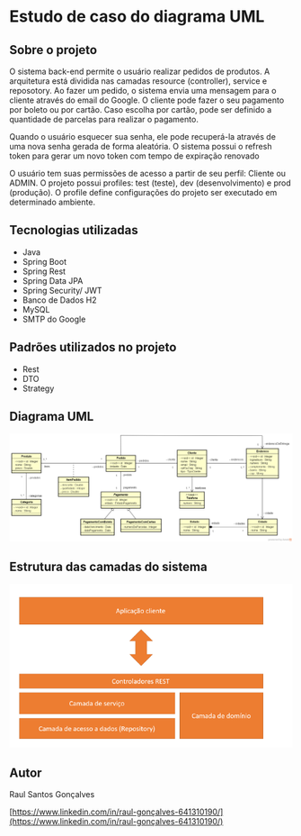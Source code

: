 # Estudo de caso do diagrama UML

## Sobre o projeto
O sistema back-end permite o usuário realizar pedidos de produtos. A arquitetura está dividida nas camadas resource (controller), service e reposotory. 
Ao fazer um pedido, o sistema envia uma mensagem para o cliente através do email do Google. O cliente pode fazer o seu 
pagamento por boleto ou por cartão. Caso escolha por cartão, pode ser definido a quantidade de parcelas para realizar o
pagamento.

Quando o usuário esquecer sua senha, ele pode recuperá-la através de uma nova senha gerada de forma aleatória.
O sistema possui o refresh token para gerar um novo token com tempo de expiração renovado

O usuário tem suas permissões de acesso a partir de seu perfil: Cliente ou ADMIN.
O projeto possui profiles: test (teste), dev (desenvolvimento) e prod (produção). 
O profile define configurações do projeto ser executado em determinado ambiente.

## Tecnologias utilizadas
* Java
* Spring Boot
* Spring Rest
* Spring Data JPA
* Spring Security/ JWT
* Banco de Dados H2
* MySQL
* SMTP do Google

## Padrões utilizados no projeto
* Rest
* DTO
* Strategy

## Diagrama UML
![Diagrama UML](imagens_sistema/diagrama.png)

## Estrutura das camadas do sistema
![Estrutura das camadas](imagens_sistema/estrutura_camadas.png)

## Autor
Raul Santos Gonçalves

[https://www.linkedin.com/in/raul-gonçalves-641310190/](https://www.linkedin.com/in/raul-gonçalves-641310190/)
